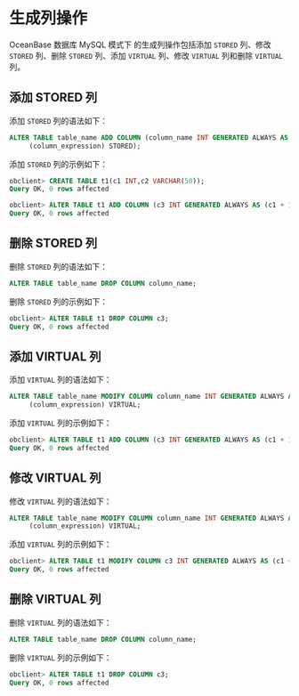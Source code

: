 # 生成列操作

OceanBase 数据库 MySQL 模式下 的生成列操作包括添加 `STORED` 列、修改 `STORED` 列、删除 `STORED` 列、添加 `VIRTUAL` 列、修改 `VIRTUAL` 列和删除 `VIRTUAL` 列。

## 添加 STORED 列

添加 `STORED` 列的语法如下：

```sql
ALTER TABLE table_name ADD COLUMN (column_name INT GENERATED ALWAYS AS
     (column_expression) STORED);
```

添加 `STORED` 列的示例如下：

```sql
obclient> CREATE TABLE t1(c1 INT,c2 VARCHAR(50));
Query OK, 0 rows affected

obclient> ALTER TABLE t1 ADD COLUMN (c3 INT GENERATED ALWAYS AS (c1 + 1) STORED);
Query OK, 0 rows affected 
```
<!--修改 STORED 列

修改 `STORED` 列的语法如下：
```sql
ALTER TABLE table_name MODIFY COLUMN column_name INT GENERATED ALWAYS AS
     (column_expression) STORED;
```

添加 `STORED` 列的示例如下：
```sql
obclient> ALTER TABLE t1 MODIFY COLUMN c3 INT GENERATED ALWAYS AS (c1 + 11) STORED;
Query OK, 0 rows affected 
```
-->

## 删除 STORED 列

删除 `STORED` 列的语法如下：

```sql
ALTER TABLE table_name DROP COLUMN column_name;
```

删除 `STORED` 列的示例如下：

```sql
obclient> ALTER TABLE t1 DROP COLUMN c3;
Query OK, 0 rows affected
```

## 添加 VIRTUAL 列

添加 `VIRTUAL` 列的语法如下：

```sql
ALTER TABLE table_name MODIFY COLUMN column_name INT GENERATED ALWAYS AS
     (column_expression) VIRTUAL;
```

添加 `VIRTUAL` 列的示例如下：

```sql
obclient> ALTER TABLE t1 ADD COLUMN (c3 INT GENERATED ALWAYS AS (c1 + 1) VIRTUAL);
Query OK, 0 rows affected
```

## 修改 VIRTUAL 列

修改 `VIRTUAL` 列的语法如下：

```sql
ALTER TABLE table_name MODIFY COLUMN column_name INT GENERATED ALWAYS AS
     (column_expression) VIRTUAL;
```

添加 `VIRTUAL` 列的示例如下：

```sql
obclient> ALTER TABLE t1 MODIFY COLUMN c3 INT GENERATED ALWAYS AS (c1 + 11) VIRTUAL;
Query OK, 0 rows affected 
```

## 删除 VIRTUAL 列

删除 `VIRTUAL` 列的语法如下：

```sql
ALTER TABLE table_name DROP COLUMN column_name;
```

删除 `VIRTUAL` 列的示例如下：

```sql
obclient> ALTER TABLE t1 DROP COLUMN c3;
Query OK, 0 rows affected
```
